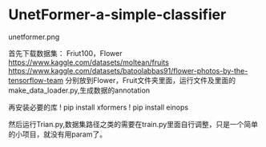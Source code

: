 # UnetFormer-a-simple-classifier


unetformer.png

首先下载数据集：
Friut100，Flower
https://www.kaggle.com/datasets/moltean/fruits
https://www.kaggle.com/datasets/batoolabbas91/flower-photos-by-the-tensorflow-team
分别放到Flower，Fruit文件夹里面，运行文件及里面的make_data_loader.py,生成数据的annotation

再安装必要的库
! pip install xformers
! pip install einops


然后运行Trian.py,数据集路径之类的需要在train.py里面自行调整，只是一个简单的小项目，就没有用param了。

